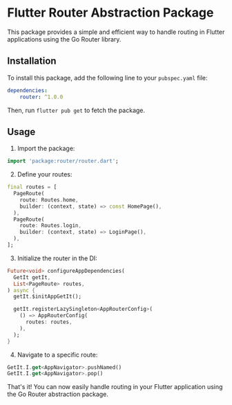# Flutter Router Abstraction Package

This package provides a simple and efficient way to handle routing in Flutter applications using the Go Router library.

## Installation

To install this package, add the following line to your `pubspec.yaml` file:

```yaml
dependencies:
    router: ^1.0.0
```

Then, run `flutter pub get` to fetch the package.

## Usage

1. Import the package:

```dart
import 'package:router/router.dart';
```

2. Define your routes:

```dart
final routes = [
  PageRoute(
    route: Routes.home,
    builder: (context, state) => const HomePage(),
  ),
  PageRoute(
    route: Routes.login,
    builder: (context, state) => LoginPage(),
  ),
];
```

3. Initialize the router in the DI:

```dart
Future<void> configureAppDependencies(
  GetIt getIt,
  List<PageRoute> routes,
) async {
  getIt.$initAppGetIt();

  getIt.registerLazySingleton<AppRouterConfig>(
    () => AppRouterConfig(
      routes: routes,
    ),
  );
}
```

4. Navigate to a specific route:

```dart
GetIt.I.get<AppNavigator>.pushNamed()
GetIt.I.get<AppNavigator>.pop()
```

That's it! You can now easily handle routing in your Flutter application using the Go Router abstraction package.